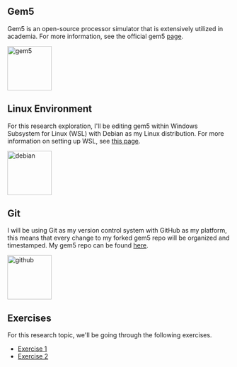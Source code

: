 ## Gem5
Gem5 is an open-source processor simulator that is extensively utilized in academia. For more information, see the official gem5 [page](https://www.gem5.org/).

<img src="Gem5/images/gem5.png" alt="gem5" width="100"/>

## Linux Environment
For this research exploration, I'll be editing gem5 within Windows Subsystem for Linux (WSL) with Debian as my Linux distribution. For more information on setting up WSL, see [this page](https://learn.microsoft.com/en-us/windows/wsl/install).


<img src="Gem5/images/debian.png" alt="debian" width="100"/>

## Git
I will be using Git as my version control system with GitHub as my platform, this means that every change to my forked gem5 repo will be organized and timestamped. My gem5 repo can be found [here](https://github.com/Tep1g/gem5).

<img src="Gem5/images/github.png" alt="github" width="100"/>

## Exercises
For this research topic, we'll be going through the following exercises.
- [Exercise 1](Gem5/Exercises/Exercise-1)
- [Exercise 2](Gem5/Exercises/Exercise-2)